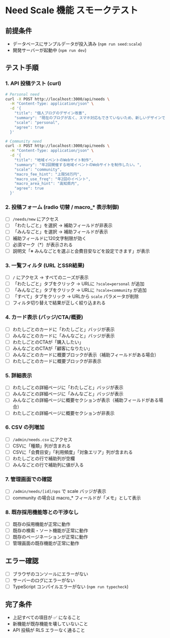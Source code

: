 # Need Scale 機能 スモークテスト

## 前提条件
- データベースにサンプルデータが投入済み (`npm run seed:scale`)
- 開発サーバーが起動中 (`npm run dev`)

## テスト手順

### 1. API 投稿テスト (curl)
```bash
# Personal need
curl -X POST http://localhost:3000/api/needs \
  -H "Content-Type: application/json" \
  -d '{
    "title": "個人ブログのデザイン改善",
    "summary": "現在のブログが古く、スマホ対応もできていないため、新しいデザインで集客力を上げたい。",
    "scale": "personal",
    "agree": true
  }'

# Community need
curl -X POST http://localhost:3000/api/needs \
  -H "Content-Type: application/json" \
  -d '{
    "title": "地域イベントのWebサイト制作",
    "summary": "年2回開催する地域イベントのWebサイトを制作したい。",
    "scale": "community",
    "macro_fee_hint": "上限50万円",
    "macro_use_freq": "年2回のイベント",
    "macro_area_hint": "高知県内",
    "agree": true
  }'
```

### 2. 投稿フォーム (radio 切替 / macro_* 表示制御)
- [ ] `/needs/new` にアクセス
- [ ] 「わたしごと」を選択 → 補助フィールドが非表示
- [ ] 「みんなごと」を選択 → 補助フィールドが表示
- [ ] 補助フィールドに120文字制限が効く
- [ ] 必須マーク（*）が表示される
- [ ] 説明文「※ みんなごとを選ぶと会費目安などを設定できます」が表示

### 3. 一覧フィルタ (URL とSSR結果)
- [ ] `/` にアクセス → すべてのニーズが表示
- [ ] 「わたしごと」タブをクリック → URLに `?scale=personal` が追加
- [ ] 「みんなごと」タブをクリック → URLに `?scale=community` が追加
- [ ] 「すべて」タブをクリック → URLから `scale` パラメータが削除
- [ ] フィルタ切り替えで結果が正しく絞り込まれる

### 4. カード表示 (バッジ/CTA/概要)
- [ ] わたしごとのカードに「わたしごと」バッジが表示
- [ ] みんなごとのカードに「みんなごと」バッジが表示
- [ ] わたしごとのCTAが「購入したい」
- [ ] みんなごとのCTAが「顧客になりたい」
- [ ] みんなごとのカードに概要ブロックが表示（補助フィールドがある場合）
- [ ] わたしごとのカードに概要ブロックが非表示

### 5. 詳細表示
- [ ] わたしごとの詳細ページに「わたしごと」バッジが表示
- [ ] みんなごとの詳細ページに「みんなごと」バッジが表示
- [ ] みんなごとの詳細ページに概要セクションが表示（補助フィールドがある場合）
- [ ] わたしごとの詳細ページに概要セクションが非表示

### 6. CSV の列増加
- [ ] `/admin/needs.csv` にアクセス
- [ ] CSVに「種類」列が含まれる
- [ ] CSVに「会費目安」「利用頻度」「対象エリア」列が含まれる
- [ ] わたしごとの行で補助列が空欄
- [ ] みんなごとの行で補助列に値が入る

### 7. 管理画面での確認
- [ ] `/admin/needs/[id]/ops` で scale バッジが表示
- [ ] community の場合は macro_* フィールドが「メモ」として表示

### 8. 既存採用機能等との干渉なし
- [ ] 既存の採用機能が正常に動作
- [ ] 既存の検索・ソート機能が正常に動作
- [ ] 既存のページネーションが正常に動作
- [ ] 管理画面の既存機能が正常に動作

## エラー確認
- [ ] ブラウザのコンソールにエラーがない
- [ ] サーバーのログにエラーがない
- [ ] TypeScript コンパイルエラーがない (`npm run typecheck`)

## 完了条件
- 上記すべての項目が ✅ になること
- 新機能が既存機能を壊していないこと
- API 投稿が RLS エラーなく通ること

